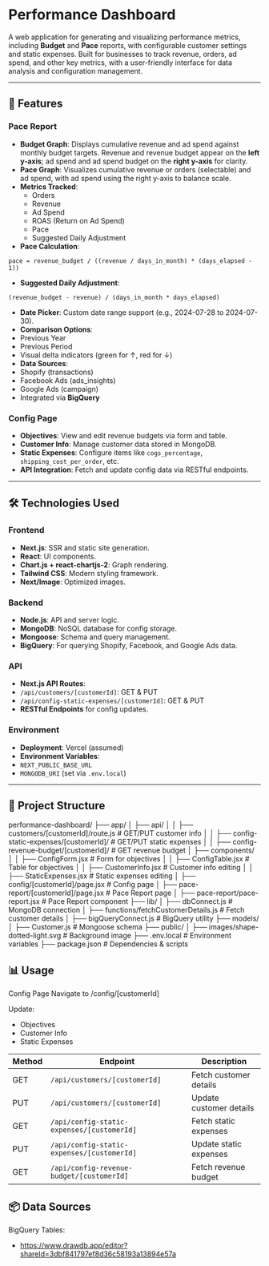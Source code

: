 # Performance Dashboard

A web application for generating and visualizing performance metrics, including **Budget** and **Pace** reports, with configurable customer settings and static expenses. Built for businesses to track revenue, orders, ad spend, and other key metrics, with a user-friendly interface for data analysis and configuration management.

---

## 🚀 Features

### Pace Report

- **Budget Graph**: Displays cumulative revenue and ad spend against monthly budget targets. Revenue and revenue budget appear on the **left y-axis**; ad spend and ad spend budget on the **right y-axis** for clarity.
- **Pace Graph**: Visualizes cumulative revenue or orders (selectable) and ad spend, with ad spend using the right y-axis to balance scale.
- **Metrics Tracked**:
  - Orders
  - Revenue
  - Ad Spend
  - ROAS (Return on Ad Spend)
  - Pace
  - Suggested Daily Adjustment
- **Pace Calculation**:
```
pace = revenue_budget / ((revenue / days_in_month) * (days_elapsed - 1))
```

- **Suggested Daily Adjustment**:
```
(revenue_budget - revenue) / (days_in_month * days_elapsed)
```


- **Date Picker**: Custom date range support (e.g., 2024-07-28 to 2024-07-30).
- **Comparison Options**:
- Previous Year
- Previous Period
- Visual delta indicators (green for ↑, red for ↓)
- **Data Sources**:
- Shopify (transactions)
- Facebook Ads (ads_insights)
- Google Ads (campaign)
- Integrated via **BigQuery**

### Config Page

- **Objectives**: View and edit revenue budgets via form and table.
- **Customer Info**: Manage customer data stored in MongoDB.
- **Static Expenses**: Configure items like `cogs_percentage`, `shipping_cost_per_order`, etc.
- **API Integration**: Fetch and update config data via RESTful endpoints.

---

## 🛠️ Technologies Used

### Frontend

- **Next.js**: SSR and static site generation.
- **React**: UI components.
- **Chart.js + react-chartjs-2**: Graph rendering.
- **Tailwind CSS**: Modern styling framework.
- **Next/Image**: Optimized images.

### Backend

- **Node.js**: API and server logic.
- **MongoDB**: NoSQL database for config storage.
- **Mongoose**: Schema and query management.
- **BigQuery**: For querying Shopify, Facebook, and Google Ads data.

### API

- **Next.js API Routes**:
- `/api/customers/[customerId]`: GET & PUT
- `/api/config-static-expenses/[customerId]`: GET & PUT
- **RESTful Endpoints** for config updates.

### Environment

- **Deployment**: Vercel (assumed)
- **Environment Variables**:
- `NEXT_PUBLIC_BASE_URL`
- `MONGODB_URI` (set via `.env.local`)

---

## 📁 Project Structure
performance-dashboard/
├── app/
│ ├── api/
│ │ ├── customers/[customerId]/route.js # GET/PUT customer info
│ │ ├── config-static-expenses/[customerId]/ # GET/PUT static expenses
│ │ ├── config-revenue-budget/[customerId]/ # GET revenue budget
│ ├── components/
│ │ ├── ConfigForm.jsx # Form for objectives
│ │ ├── ConfigTable.jsx # Table for objectives
│ │ ├── CustomerInfo.jsx # Customer info editing
│ │ ├── StaticExpenses.jsx # Static expenses editing
│ ├── config/[customerId]/page.jsx # Config page
│ ├── pace-report/[customerId]/page.jsx # Pace Report page
│ ├── pace-report/pace-report.jsx # Pace Report component
├── lib/
│ ├── dbConnect.js # MongoDB connection
│ ├── functions/fetchCustomerDetails.js # Fetch customer details
│ ├── bigQueryConnect.js # BigQuery utility
├── models/
│ ├── Customer.js # Mongoose schema
├── public/
│ ├── images/shape-dotted-light.svg # Background image
├── .env.local # Environment variables
├── package.json # Dependencies & scripts

## 📊 Usage

Config Page
Navigate to /config/[customerId]

Update:
- Objectives
- Customer Info
- Static Expenses

| Method | Endpoint                                   | Description             |
| ------ | ------------------------------------------ | ----------------------- |
| GET    | `/api/customers/[customerId]`              | Fetch customer details  |
| PUT    | `/api/customers/[customerId]`              | Update customer details |
| GET    | `/api/config-static-expenses/[customerId]` | Fetch static expenses   |
| PUT    | `/api/config-static-expenses/[customerId]` | Update static expenses  |
| GET    | `/api/config-revenue-budget/[customerId]`  | Fetch revenue budget    |

## 📦 Data Sources
BigQuery
Tables:
- https://www.drawdb.app/editor?shareId=3dbf841797ef8d36c58193a13894e57a
